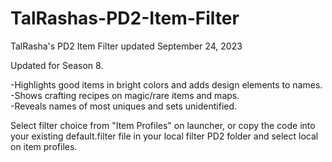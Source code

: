 # TalRashas-PD2-Item-Filter <br>
TalRasha's PD2 Item Filter updated September 24, 2023 <br>

Updated for Season 8.<br>

-Highlights good items in bright colors and adds design elements to names.<br>-Shows crafting recipes on magic/rare items and maps.<br>-Reveals names of most uniques and sets unidentified.<br>

Select filter choice from "Item Profiles" on launcher, or copy the code into your existing default.filter file in your local filter PD2 folder and select local on item profiles.
